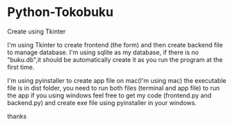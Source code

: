 # Python-Tokobuku
Create using Tkinter

I'm using Tkinter to create frontend (the form) and then create backend file to manage database.
I'm using sqlite as my database, if there is no "buku.db",it should be automatically create it as you run the program at the first time.

I'm using pyinstaller to create app file on mac(I'm using mac)
the executable file is in dist folder, you need to run both files (terminal and app file) to run the app
if you using windows feel free to get my code (frontend.py and backend.py) and create exe file using pyinstaller in your windows.

thanks
